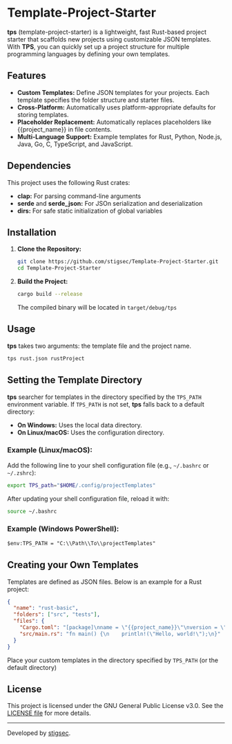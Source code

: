 # Template-Project-Starter
**tps** (template-project-starter) is a lightweight, fast Rust-based project starter that scaffolds new projects using customizable JSON templates. With **TPS**, you can quickly set up a project structure for multiple programming languages by defining your own templates.

## Features
- **Custom Templates:** Define JSON templates for your projects. Each template specifies the folder structure and starter files.
- **Cross-Platform:** Automatically uses platform-appropriate defaults for storing templates.
- **Placeholder Replacement:** Automatically replaces placeholders like {{project_name}} in file contents.
- **Multi-Language Support:** Example templates for Rust, Python, Node.js, Java, Go, C, TypeScript, and JavaScript.

## Dependencies
This project uses the following Rust crates:
- **clap:** For parsing command-line arguments
- **serde** and **serde_json:** For JSOn serialization and deserialization
- **dirs:** For safe static initialization of global variables

## Installation

1. **Clone the Repository:**

   ```bash
   git clone https://github.com/stigsec/Template-Project-Starter.git
   cd Template-Project-Starter
   ```
2. **Build the Project:**

   ```bash
   cargo build --release
   ```
   The compiled binary will be located in ```target/debug/tps```

## Usage
**tps** takes two arguments: the template file and the project name.
```bash
tps rust.json rustProject
```

## Setting the Template Directory

**tps** searcher for templates in the directory specified by the ```TPS_PATH``` environment variable. If ```TPS_PATH``` is not set, **tps** falls back to a default directory:
- **On Windows:** Uses the local data directory.
- **On Linux/macOS:** Uses the configuration directory.

### Example (Linux/macOS):
Add the following line to your shell configuration file (e.g., ```~/.bashrc``` or ```~/.zshrc```):
```bash
export TPS_path="$HOME/.config/projectTemplates"
```
After updating your shell configuration file, reload it with:
```bash
source ~/.bashrc
```
### Example (Windows PowerShell):
```ps
$env:TPS_PATH = "C:\\Path\\To\\projectTemplates"
```

## Creating your Own Templates
Templates are defined as JSON files. Below is an example for a Rust project:
```json
{
  "name": "rust-basic",
  "folders": ["src", "tests"],
  "files": {
    "Cargo.toml": "[package]\nname = \"{{project_name}}\"\nversion = \"0.1.0\"\nedition = \"2021\"",
    "src/main.rs": "fn main() {\n    println!(\"Hello, world!\");\n}"
  }
}
```
Place your custom templates in the directory specified by ```TPS_PATH``` (or the default directory)

## License

This project is licensed under the GNU General Public License v3.0. See the [LICENSE file](LICENSE) for more details.



---

Developed by [stigsec](https://github.com/stigsec).
